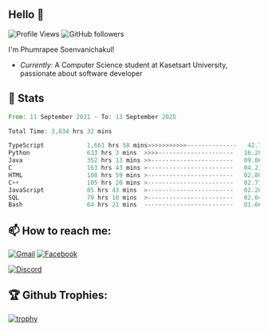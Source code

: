 
<h2>Hello 👋</h2> 

![Profile Views](https://komarev.com/ghpvc/?username=Homiez09&label=Profile%20views&color=0e75b6&style=flat)
![GitHub followers](https://img.shields.io/github/followers/HomieZ09.svg?style=social&label=Follow)


I'm Phumrapee Soenvanichakul!

- <i>Currently:</i> A Computer Science student at Kasetsart University, passionate about software developer

<h2>👀 Stats</h2>

<!--START_SECTION:waka-->

```rust
From: 11 September 2021 - To: 13 September 2025

Total Time: 3,834 hrs 32 mins

TypeScript            1,661 hrs 58 mins>>>>>>>>>>>--------------   42.75 %
Python                633 hrs 3 mins  >>>>---------------------   16.28 %
Java                  352 hrs 13 mins >>-----------------------   09.06 %
C                     163 hrs 43 mins >------------------------   04.21 %
HTML                  108 hrs 59 mins >------------------------   02.80 %
C++                   105 hrs 20 mins >------------------------   02.71 %
JavaScript            85 hrs 43 mins  >------------------------   02.20 %
SQL                   79 hrs 10 mins  >------------------------   02.04 %
Bash                  64 hrs 21 mins  -------------------------   01.66 %
```

<!--END_SECTION:waka-->

<h2>📫 How to reach me:</h2>

<a href="mailto:phumrapeesoen1@gmail.com">![Gmail](https://img.shields.io/badge/Gmail-D14836?style=for-the-badge&logo=gmail&logoColor=white)</a> 
<a href="https://web.facebook.com/phumrapee.soenvanichakul.3/">![Facebook](https://img.shields.io/badge/Facebook-4267B2?style=for-the-badge&logo=facebook&logoColor=white)</a>

<a href="https://discord.gg/EWnAEUtFVm">![Discord](https://discord.c99.nl/widget/theme-1/297740667784921089.png)</a> 

<h2>🏆 Github Trophies:</h2>

[![trophy](https://github-profile-trophy.vercel.app/?username=Homiez09&theme=discord&row=1)](https://github.com/ryo-ma/github-profile-trophy)
